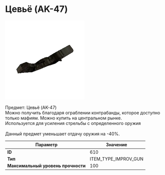# Цевьё (AK-47)

![Item Image](../img/610.webp?raw=true)

Предмет: Цевьё (AK-47)<br>Можно получить благодаря ограблении контрабанды, которое доступно<br>только мафиям. Можно купить на центральном рынке. <br>Используется для усиления стрельбы с определенного оружия<br><br>Данный предмет уменьшает отдачу оружия на -40%.<br>


| Параметр | Значение |
|----------|----------|
| **ID** | 610 |
| **Тип** | ITEM_TYPE_IMPROV_GUN |
| **Максимальный уровень прочности** | 100 |

